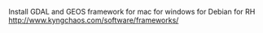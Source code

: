 Install GDAL and GEOS framework 
for mac
for windows
for Debian
for RH
http://www.kyngchaos.com/software/frameworks/

